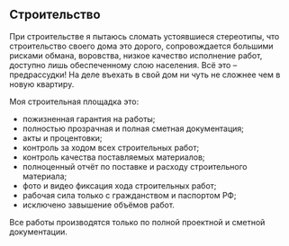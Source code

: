 ## Строительство

При строительстве я пытаюсь сломать устоявшиеся стереотипы, что строительство своего дома это дорого, сопровождается  большими рисками обмана, воровства, низкое качество исполнение работ, доступно лишь обеспеченному слою населения. Всё это – предрассудки! На деле въехать в свой дом ни чуть не сложнее чем в новую квартиру.

Моя строительная площадка это:

* пожизненная гарантия на работы;
* полностью прозрачная и полная сметная документация;
* акты и процентовки;
* контроль за ходом всех строительных работ;
* контроль качества поставляемых материалов;
* полноценный отчёт по поставке и расходу строительного материала;
* фото и видео фиксация хода строительных работ;
* рабочая сила только с гражданством и паспортом РФ;
* исключено завышение объёмов работ.

Все работы производятся только по полной проектной и сметной документации. 

